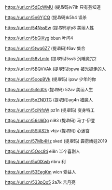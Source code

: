 

https://url.cn/5dEcWMU      (提*取*码)v7ih    只有芸知道


https://url.cn/5n6YjCQ      (提*取*码)k5h4    误杀



https://url.cn/54NssEw      (提*取*码)jfp8  美丽人性

 
https://url.cn/5bGIXyg    bbun    叶问4


https://url.cn/5twq6Z7   (提*取*码)f6av 集合

https://url.cn/58vLmlo  (提*取*码)5ss5  沉睡魔咒2


https://url.cn/5BQVVAk   (提*取*码)bpwa 被光抓走的人

https://url.cn/5oopBVk   (提*取*码) ipxw 少年的你

https://url.cn/5i5Id0k  (提*取*码) 52av 美丽人生

https://url.cn/5nZNDTG  (提*取*码)ag4n  猎魔人

https://url.cn/5ciNfoW  pz1n  (提*取*码)  变身特工 


https://url.cn/56sl6Dg  ni93   (提*取*码) 马丁·伊登

https://url.cn/5SIAS2h  vbjv (提*取*码) 心迷宫

https://url.cn/57Mb4Hz  sked  (提*取*码)   霹雳娇娃2019

https://url.cn/5Ooc8ti   ei8n 半个喜剧人

https://url.cn/5u0lXwb nbru 利

https://url.cn/53EegKm wicn  受益人

https://url.cn/533pQo5  2a7k 苦月亮
